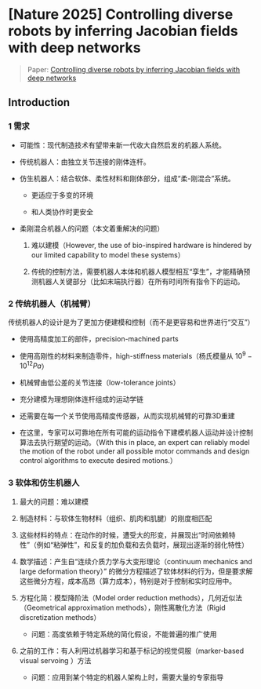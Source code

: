 # [Nature 2025] Controlling diverse robots by inferring Jacobian fields with deep networks

> Paper: [Controlling diverse robots by inferring Jacobian fields with deep networks](https://www.nature.com/articles/s41586-025-09170-0.pdf)

## Introduction

### 1 需求

- 可能性：现代制造技术有望带来新一代收大自然启发的机器人系统。

- 传统机器人：由独立关节连接的刚体连杆。

- 仿生机器人：结合软体、柔性材料和刚体部分，组成“柔-刚混合”系统。
  
  - 更适应于多变的环境
  
  - 和人类协作时更安全

- 柔刚混合机器人的问题（本文着重解决的问题）
  
  1. 难以建模（However, the use of bio-inspired hardware is hindered by our limited capability to model these systems）
  
  2. 传统的控制方法，需要机器人本体和机器人模型相互“孪生”，才能精确预测机器人关键部分（比如末端执行器）在所有时间所有指令下的运动。

### 2 传统机器人（机械臂）

传统机器人的设计是为了更加方便建模和控制（而不是更容易和世界进行“交互”）

- 使用高精度加工的部件，precision-machined parts

- 使用高刚性的材料来制造零件，high-stiffness materials（杨氏模量从 $10^9 - 10^12 Pa$）

- 机械臂由低公差的关节连接（low-tolerance joints）

- 充分建模为理想刚体连杆组成的运动学链

- 还需要在每一个关节使用高精度传感器，从而实现机械臂的可靠3D重建

- 在这里，专家可以可靠地在所有可能的运动指令下建模机器人运动并设计控制算法去执行期望的运动。（With this in place, an expert can reliably model the motion of the robot under all possible motor commands and design control algorithms to execute desired motions.）

### 3 软体和仿生机器人

1. 最大的问题：难以建模

2. 制造材料：与软体生物材料（组织、肌肉和肌腱）的刚度相匹配

3. 这些材料的特点：在动作的时候，遭受大的形变，并展现出“时间依赖特性”（例如“粘弹性”，和反复的加负载和去负载时，展现出逐渐的弱化特性）

4. 数学描述：产生自“连续介质力学与大变形理论（continuum mechanics and large deformation theory）” 的微分方程描述了软体材料的行为，但是要求解这些微分方程，成本高昂（算力成本），特别是对于控制和实时应用中。

5. 方程化简：模型降阶法（Model order reduction methods），几何近似法（Geometrical approximation methods），刚性离散化方法（Rigid discretization methods）
   
   - 问题：高度依赖于特定系统的简化假设，不能普遍的推广使用

6. 之前的工作：有人利用过机器学习和基于标记的视觉伺服（marker-based visual servoing ）方法
   
   - 问题：应用到某个特定的机器人架构上时，需要大量的专家指导
